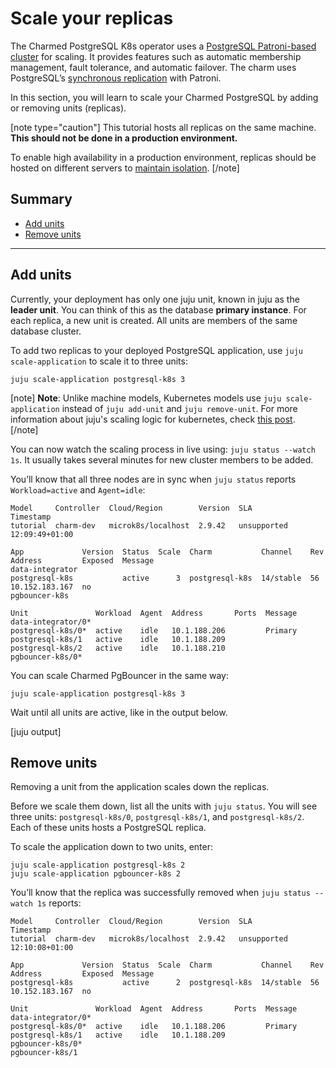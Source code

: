 # Scale your replicas
The Charmed PostgreSQL K8s operator uses a [PostgreSQL Patroni-based cluster](https://patroni.readthedocs.io/en/latest/) for scaling. It provides features such as automatic membership management, fault tolerance, and automatic failover. The charm uses PostgreSQL’s [synchronous replication](https://patroni.readthedocs.io/en/latest/replication_modes.html#postgresql-k8s-synchronous-replication) with Patroni.

In this section, you will learn to scale your Charmed PostgreSQL by adding or removing units (replicas).

[note type="caution"]
This tutorial hosts all replicas on the same machine. **This should not be done in a production environment.**

To enable high availability in a production environment, replicas should be hosted on different servers to [maintain isolation](https://canonical.com/blog/database-high-availability).
[/note]

## Summary

- [Add units](#add-units)
- [Remove units](#remove-units)

---

## Add units

Currently, your deployment has only one juju unit, known in juju as the **leader unit**. You can think of this as the database **primary instance**. For each replica, a new unit is created. All units are members of the same database cluster.

To add two replicas to your deployed PostgreSQL application, use `juju scale-application` to scale it to three units:

```shell
juju scale-application postgresql-k8s 3
```
[note]
**Note**: Unlike machine models, Kubernetes models use `juju scale-application` instead of `juju add-unit` and `juju remove-unit`. For more information about juju's scaling logic for kubernetes, check [this post](https://discourse.charmhub.io/t/adding-removing-units-scale-application-command/153).
[/note]

You can now watch the scaling process in live using: `juju status --watch 1s`. It usually takes several minutes for new cluster members to be added. 

You’ll know that all three nodes are in sync when `juju status` reports `Workload=active` and `Agent=idle`:
```
Model     Controller  Cloud/Region        Version  SLA          Timestamp
tutorial  charm-dev   microk8s/localhost  2.9.42   unsupported  12:09:49+01:00

App             Version  Status  Scale  Charm           Channel    Rev  Address         Exposed  Message
data-integrator
postgresql-k8s           active      3  postgresql-k8s  14/stable  56   10.152.183.167  no
pgbouncer-k8s

Unit               Workload  Agent  Address       Ports  Message
data-integrator/0*
postgresql-k8s/0*  active    idle   10.1.188.206         Primary
postgresql-k8s/1   active    idle   10.1.188.209
postgresql-k8s/2   active    idle   10.1.188.210
pgbouncer-k8s/0*
```

You can scale Charmed PgBouncer in the same way:

```shell
juju scale-application postgresql-k8s 3
```

Wait until all units are active, like in the output below.

[juju output]

## Remove units

Removing a unit from the application scales down  the replicas.

Before we scale them down, list all the units with `juju status`. You will see three units:  `postgresql-k8s/0`, `postgresql-k8s/1`, and `postgresql-k8s/2`. Each of these units hosts a PostgreSQL replica. 

To scale the application down to two units, enter:
```shell
juju scale-application postgresql-k8s 2
juju scale-application pgbouncer-k8s 2
```

You’ll know that the replica was successfully removed when `juju status --watch 1s` reports:
```
Model     Controller  Cloud/Region        Version  SLA          Timestamp
tutorial  charm-dev   microk8s/localhost  2.9.42   unsupported  12:10:08+01:00

App             Version  Status  Scale  Charm           Channel    Rev  Address         Exposed  Message
postgresql-k8s           active      2  postgresql-k8s  14/stable  56   10.152.183.167  no

Unit               Workload  Agent  Address       Ports  Message
data-integrator/0*
postgresql-k8s/0*  active    idle   10.1.188.206         Primary
postgresql-k8s/1   active    idle   10.1.188.209
pgbouncer-k8s/0*
pgbouncer-k8s/1
```